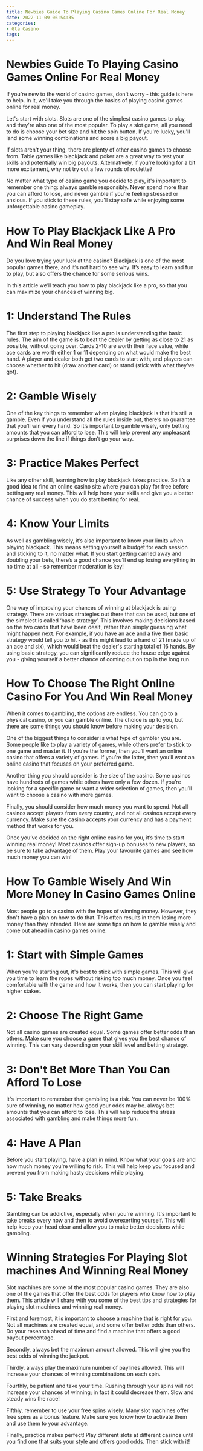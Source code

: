```yaml
---
title: Newbies Guide To Playing Casino Games Online For Real Money 
date: 2022-11-09 06:54:35
categories:
- Gta Casino
tags:
---
```



#  Newbies Guide To Playing Casino Games Online For Real Money 

If you're new to the world of casino games, don't worry - this guide is here to help. In it, we'll take you through the basics of playing casino games online for real money.

Let's start with slots. Slots are one of the simplest casino games to play, and they're also one of the most popular. To play a slot game, all you need to do is choose your bet size and hit the spin button. If you're lucky, you'll land some winning combinations and score a big payout.

If slots aren't your thing, there are plenty of other casino games to choose from. Table games like blackjack and poker are a great way to test your skills and potentially win big payouts. Alternatively, if you're looking for a bit more excitement, why not try out a few rounds of roulette?

No matter what type of casino game you decide to play, it's important to remember one thing: always gamble responsibly. Never spend more than you can afford to lose, and never gamble if you're feeling stressed or anxious. If you stick to these rules, you'll stay safe while enjoying some unforgettable casino gameplay.

#  How To Play Blackjack Like A Pro And Win Real Money 

Do you love trying your luck at the casino? Blackjack is one of the most popular games there, and it’s not hard to see why. It’s easy to learn and fun to play, but also offers the chance for some serious wins.

In this article we’ll teach you how to play blackjack like a pro, so that you can maximize your chances of winning big.

# 1: Understand The Rules 
The first step to playing blackjack like a pro is understanding the basic rules. The aim of the game is to beat the dealer by getting as close to 21 as possible, without going over. Cards 2-10 are worth their face value, while ace cards are worth either 1 or 11 depending on what would make the best hand. A player and dealer both get two cards to start with, and players can choose whether to hit (draw another card) or stand (stick with what they’ve got).

# 2: Gamble Wisely 
One of the key things to remember when playing blackjack is that it’s still a gamble. Even if you understand all the rules inside out, there’s no guarantee that you’ll win every hand. So it’s important to gamble wisely, only betting amounts that you can afford to lose. This will help prevent any unpleasant surprises down the line if things don’t go your way.

# 3: Practice Makes Perfect 
Like any other skill, learning how to play blackjack takes practice. So it’s a good idea to find an online casino site where you can play for free before betting any real money. This will help hone your skills and give you a better chance of success when you do start betting for real.

# 4: Know Your Limits 
As well as gambling wisely, it’s also important to know your limits when playing blackjack. This means setting yourself a budget for each session and sticking to it, no matter what. If you start getting carried away and doubling your bets, there’s a good chance you’ll end up losing everything in no time at all - so remember moderation is key!

# 5: Use Strategy To Your Advantage 
One way of improving your chances of winning at blackjack is using strategy. There are various strategies out there that can be used, but one of the simplest is called ‘basic strategy’. This involves making decisions based on the two cards that have been dealt, rather than simply guessing what might happen next. For example, if you have an ace and a five then basic strategy would tell you to hit - as this might lead to a hand of 21 (made up of an ace and six), which would beat the dealer's starting total of 16 hands. By using basic strategy, you can significantly reduce the house edge against you - giving yourself a better chance of coming out on top in the long run.

#  How To Choose The Right Online Casino For You And Win Real Money 

When it comes to gambling, the options are endless. You can go to a physical casino, or you can gamble online. The choice is up to you, but there are some things you should know before making your decision.

One of the biggest things to consider is what type of gambler you are. Some people like to play a variety of games, while others prefer to stick to one game and master it. If you’re the former, then you’ll want an online casino that offers a variety of games. If you’re the latter, then you’ll want an online casino that focuses on your preferred game.

Another thing you should consider is the size of the casino. Some casinos have hundreds of games while others have only a few dozen. If you’re looking for a specific game or want a wider selection of games, then you’ll want to choose a casino with more games.

Finally, you should consider how much money you want to spend. Not all casinos accept players from every country, and not all casinos accept every currency. Make sure the casino accepts your currency and has a payment method that works for you.

Once you’ve decided on the right online casino for you, it’s time to start winning real money! Most casinos offer sign-up bonuses to new players, so be sure to take advantage of them. Play your favourite games and see how much money you can win!

#  How To Gamble Wisely And Win More Money In Casino Games Online 

Most people go to a casino with the hopes of winning money. However, they don't have a plan on how to do that. This often results in them losing more money than they intended. Here are some tips on how to gamble wisely and come out ahead in casino games online:

# 1: Start with Simple Games
When you're starting out, it's best to stick with simple games. This will give you time to learn the ropes without risking too much money. Once you feel comfortable with the game and how it works, then you can start playing for higher stakes.

# 2: Choose The Right Game 
Not all casino games are created equal. Some games offer better odds than others. Make sure you choose a game that gives you the best chance of winning. This can vary depending on your skill level and betting strategy.

# 3: Don't Bet More Than You Can Afford To Lose 
It's important to remember that gambling is a risk. You can never be 100% sure of winning, no matter how good your odds may be. always bet amounts that you can afford to lose. This will help reduce the stress associated with gambling and make things more fun.

# 4: Have A Plan 
Before you start playing, have a plan in mind. Know what your goals are and how much money you're willing to risk. This will help keep you focused and prevent you from making hasty decisions while playing.

# 5: Take Breaks 
Gambling can be addictive, especially when you're winning. It's important to take breaks every now and then to avoid overexerting yourself. This will help keep your head clear and allow you to make better decisions while gambling.

#  Winning Strategies For Playing Slot machines And Winning Real Money

Slot machines are some of the most popular casino games. They are also one of the games that offer the best odds for players who know how to play them. This article will share with you some of the best tips and strategies for playing slot machines and winning real money.

First and foremost, it is important to choose a machine that is right for you. Not all machines are created equal, and some offer better odds than others. Do your research ahead of time and find a machine that offers a good payout percentage.

Secondly, always bet the maximum amount allowed. This will give you the best odds of winning the jackpot.

Thirdly, always play the maximum number of paylines allowed. This will increase your chances of winning combinations on each spin.

Fourthly, be patient and take your time. Rushing through your spins will not increase your chances of winning; in fact it could decrease them. Slow and steady wins the race!

Fifthly, remember to use your free spins wisely. Many slot machines offer free spins as a bonus feature. Make sure you know how to activate them and use them to your advantage.

Finally, practice makes perfect! Play different slots at different casinos until you find one that suits your style and offers good odds. Then stick with it!